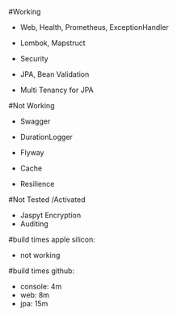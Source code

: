 #Working
- Web, Health, Prometheus, ExceptionHandler
- Lombok, Mapstruct
- Security

- JPA, Bean Validation

- Multi Tenancy for JPA

#Not Working
- Swagger
- DurationLogger
  
- Flyway
- Cache
- Resilience

#Not Tested /Activated
- Jaspyt Encryption
- Auditing

#build times apple silicon:
- not working

#build times github:
- console: 4m
- web: 8m
- jpa: 15m